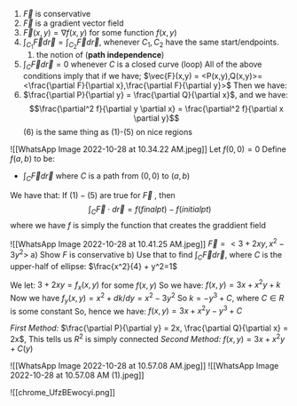 1. $\vec{F}$ is conservative
2. $\vec{F}$ is a gradient vector field
3. $\vec{F}(x,y)=\nabla f(x,y)$ for some function $f(x,y)$
4. $\int_{C_1} \vec{F}d\vec{r} = \int_{C_2} \vec{F}d\vec{r}$, whenever $C_1,C_2$ have the same start/endpoints. 
	1. the notion of (**path independence**)
5. $\int_C \vec{F} d\vec{r}=0$ whenever $C$ is a closed curve (loop)
All of the above conditions imply that if we have;
$\vec{F}(x,y) = <P(x,y),Q(x,y)>=<\frac{\partial F}{\partial x},\frac{\partial F}{\partial y}>$
Then we have:
6. $\frac{\partial P}{\partial y} = \frac{\partial Q}{\partial x}$, and we have:
$$\frac{\partial^2 f}{\partial y \partial x} = \frac{\partial^2 f}{\partial x \partial y}$$
(6) is the same thing as (1)-(5) on nice regions

![[WhatsApp Image 2022-10-28 at 10.34.22 AM.jpeg]]
Let $f(0,0) = 0$ 
Define $f(a,b)$ to be:
- $\int_C \vec{F} d\vec{r}$  where $C$ is a path from $(0,0)$ to $(a,b)$

We have that:
If $(1)-(5)$ are true for $\vec{F}$ , then
$$\int_C \vec{F}\cdot d\vec{r} = f(final pt)-f(initial pt)$$
where we have $f$ is simply the function that creates the graddient field

![[WhatsApp Image 2022-10-28 at 10.41.25 AM.jpeg]]
$\vec{F} = <3+2xy, x^2-3y^2>$ 
a) Show $F$ is conservative
b) Use that to find $\int_C \vec{F} d\vec{r}$, where $C$ is the upper-half of ellipse:
		$\frac{x^2}{4} + y^2=1$

We let:
$3+2xy = f_x(x,y)$ for some $f(x,y)$ 
So we have:
$f(x,y) = 3x+x^2y+k$ Now we have
$f_y(x,y) = x^2 + dk/dy = x^2 - 3y^2$
So $k = -y^3+C$, where $C\in R$ is some constant
So, hence we have:
$f(x,y) = 3x+x^2y-y^3+C$

*First Method:*
$\frac{\partial P}{\partial y} = 2x, \frac{\partial Q}{\partial x} = 2x$, This tells us $R^2$ is simply connected
*Second Method:*
$f(x,y) = 3x+x^2y+C(y)$

![[WhatsApp Image 2022-10-28 at 10.57.08 AM.jpeg]]
![[WhatsApp Image 2022-10-28 at 10.57.08 AM (1).jpeg]]

![[chrome_UfzBEwocyi.png]]





